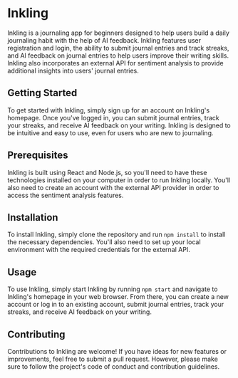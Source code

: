 # Inkling

Inkling is a journaling app for beginners designed to help users build a daily journaling habit with the help of AI feedback. Inkling features user registration and login, the ability to submit journal entries and track streaks, and AI feedback on journal entries to help users improve their writing skills. Inkling also incorporates an external API for sentiment analysis to provide additional insights into users' journal entries.

## Getting Started

To get started with Inkling, simply sign up for an account on Inkling's homepage. Once you've logged in, you can submit journal entries, track your streaks, and receive AI feedback on your writing. Inkling is designed to be intuitive and easy to use, even for users who are new to journaling.

## Prerequisites

Inkling is built using React and Node.js, so you'll need to have these technologies installed on your computer in order to run Inkling locally. You'll also need to create an account with the external API provider in order to access the sentiment analysis features.

## Installation

To install Inkling, simply clone the repository and run `npm install` to install the necessary dependencies. You'll also need to set up your local environment with the required credentials for the external API.

## Usage

To use Inkling, simply start Inkling by running `npm start` and navigate to Inkling's homepage in your web browser. From there, you can create a new account or log in to an existing account, submit journal entries, track your streaks, and receive AI feedback on your writing.

## Contributing

Contributions to Inkling are welcome! If you have ideas for new features or improvements, feel free to submit a pull request. However, please make sure to follow the project's code of conduct and contribution guidelines.
